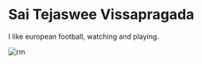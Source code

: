 <h1>Sai Tejaswee Vissapragada</h1>
<p>I like european football, watching and playing.</p>
<img src=“https://github.com/TJteja/assignment2-Vissapragada/blob/main/rm.png” alt="rm" >